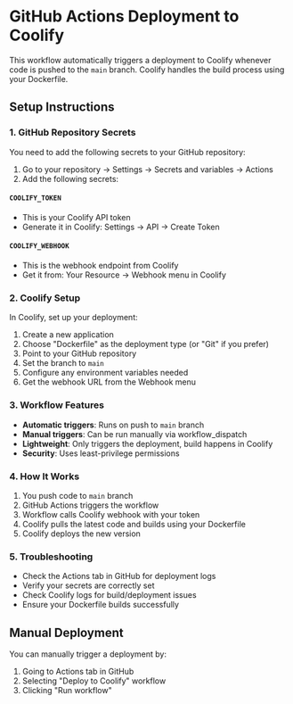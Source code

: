 # GitHub Actions Deployment to Coolify

This workflow automatically triggers a deployment to Coolify whenever code is pushed to the `main` branch. Coolify handles the build process using your Dockerfile.

## Setup Instructions

### 1. GitHub Repository Secrets

You need to add the following secrets to your GitHub repository:

1. Go to your repository → Settings → Secrets and variables → Actions
2. Add the following secrets:

#### `COOLIFY_TOKEN`
- This is your Coolify API token
- Generate it in Coolify: Settings → API → Create Token

#### `COOLIFY_WEBHOOK`
- This is the webhook endpoint from Coolify
- Get it from: Your Resource → Webhook menu in Coolify

### 2. Coolify Setup

In Coolify, set up your deployment:

1. Create a new application
2. Choose "Dockerfile" as the deployment type (or "Git" if you prefer)
3. Point to your GitHub repository
4. Set the branch to `main`
5. Configure any environment variables needed
6. Get the webhook URL from the Webhook menu

### 3. Workflow Features

- **Automatic triggers**: Runs on push to `main` branch
- **Manual triggers**: Can be run manually via workflow_dispatch
- **Lightweight**: Only triggers the deployment, build happens in Coolify
- **Security**: Uses least-privilege permissions

### 4. How It Works

1. You push code to `main` branch
2. GitHub Actions triggers the workflow
3. Workflow calls Coolify webhook with your token
4. Coolify pulls the latest code and builds using your Dockerfile
5. Coolify deploys the new version

### 5. Troubleshooting

- Check the Actions tab in GitHub for deployment logs
- Verify your secrets are correctly set
- Check Coolify logs for build/deployment issues
- Ensure your Dockerfile builds successfully

## Manual Deployment

You can manually trigger a deployment by:
1. Going to Actions tab in GitHub
2. Selecting "Deploy to Coolify" workflow
3. Clicking "Run workflow"
